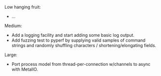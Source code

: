Low hanging fruit:

* ...

Medium:

* Add a logging facility and start adding some basic log output.
* Add fuzzing test to pyperf by supplying valid samples of command strings and randomly shuffling characters / shortening/elongating fields.

Large:

* Port process model from thread-per-connection w/channels to async with MetalIO.
